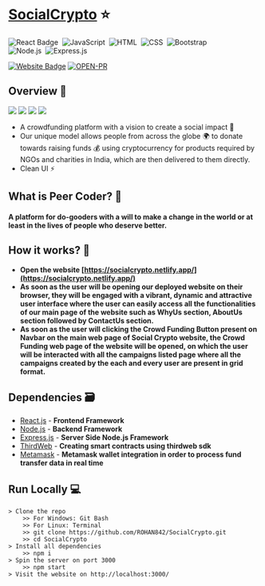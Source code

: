 # [SocialCrypto](https://socialcrypto.netlify.app/) ⭐

![React Badge](http://img.shields.io/badge/Powered%20By-React-blue?style=for-the-badge&logo=)&nbsp;
![JavaScript](https://img.shields.io/badge/JavaScript-F7DF1E?style=for-the-badge&logo=&logoColor)&nbsp;
![HTML](https://img.shields.io/badge/HTML5-E34F26?style=for-the-badge&logo=&logoColor=white)&nbsp;
![CSS](https://img.shields.io/badge/CSS-239120?&style=for-the-badge&logo=&logoColor=white)&nbsp;
![Bootstrap](https://img.shields.io/badge/Bootstrap-563D7C?style=for-the-badge&logo=&logoColor=white)&nbsp;<br/>
![Node.js](https://img.shields.io/badge/Node.js-43853D?style=for-the-badge&logo=node.js&logoColor=white)&nbsp;
![Express.js](https://img.shields.io/badge/Express.js-404D59?style=for-the-badge)&nbsp;


[![Website Badge](https://img.shields.io/badge/Visit-Now-green?style=for-the-badge&logo=vercel)](https://socialcrypto.netlify.app/)
[![OPEN-PR](https://img.shields.io/badge/Open%20For-PR-orange?style=for-the-badge&logo=github)](https://github.com/ROHAN842/SocialCrypto)

## Overview 👀
<img src="images/Peercoder11.jpg">
<img src="images/Peercoder12.jpg">
<img src="images/videochat5.jpg">
<img src="images/videochat2.jpg">


- A crowdfunding platform with a vision to create a social impact 🤲
- Our unique model allows people from across the globe 🌍 to donate towards raising funds 💰 using cryptocurrency for products required by NGOs and charities in India, which are then delivered to them directly. 
- Clean UI ⚡

## What is Peer Coder? 🤔

#### A platform for do-gooders with a will to make a change in the world or at least in the lives of people who deserve better.


## How it works? 🤔
- **Open the website [https://socialcrypto.netlify.app/](https://socialcrypto.netlify.app/)**
- **As soon as the user will be opening our deployed website on their browser, they will be engaged with a vibrant, dynamic and attractive user interface where the user can easily access all the functionalities of our main page of the website such as WhyUs section, AboutUs section followed by ContactUs section.**
- **As soon as the user will clicking the Crowd Funding Button present on Navbar on the main web page of Social Crypto website, the Crowd Funding web page of the website will be opened, on which the user will be interacted with all the campaigns listed page where all the campaigns created by the each and every user are present in grid format.**


## Dependencies 🗃

- [React.js](https://reactjs.org/) - **Frontend Framework**
- [Node.js](https://nodejs.org/en/) - **Backend Framework**
- [Express.js](https://expressjs.com/) - **Server Side Node.js Framework**
- [ThirdWeb](https://portal.thirdweb.com/) - **Creating smart contracts using thirdweb sdk**
- [Metamask](https://metamask.io/) - **Metamask wallet integration in order to process fund transfer data in real time**

## Run Locally 💻

```
> Clone the repo
    >> For Windows: Git Bash
    >> For Linux: Terminal
    >> git clone https://github.com/ROHAN842/SocialCrypto.git
    >> cd SocialCrypto
> Install all dependencies
    >> npm i
> Spin the server on port 3000
    >> npm start
> Visit the website on http://localhost:3000/
    
```
